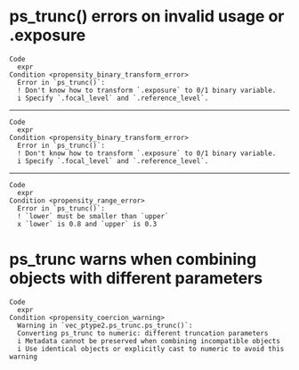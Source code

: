 # ps_trunc() errors on invalid usage or .exposure

    Code
      expr
    Condition <propensity_binary_transform_error>
      Error in `ps_trunc()`:
      ! Don't know how to transform `.exposure` to 0/1 binary variable.
      i Specify `.focal_level` and `.reference_level`.

---

    Code
      expr
    Condition <propensity_binary_transform_error>
      Error in `ps_trunc()`:
      ! Don't know how to transform `.exposure` to 0/1 binary variable.
      i Specify `.focal_level` and `.reference_level`.

---

    Code
      expr
    Condition <propensity_range_error>
      Error in `ps_trunc()`:
      ! `lower` must be smaller than `upper`
      x `lower` is 0.8 and `upper` is 0.3

# ps_trunc warns when combining objects with different parameters

    Code
      expr
    Condition <propensity_coercion_warning>
      Warning in `vec_ptype2.ps_trunc.ps_trunc()`:
      Converting ps_trunc to numeric: different truncation parameters
      i Metadata cannot be preserved when combining incompatible objects
      i Use identical objects or explicitly cast to numeric to avoid this warning

